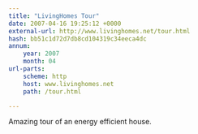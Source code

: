 ```yaml
---
title: "LivingHomes Tour"
date: 2007-04-16 19:25:12 +0000
external-url: http://www.livinghomes.net/tour.html
hash: bb51c1d72d7db8cd104319c34eeca4dc
annum:
    year: 2007
    month: 04
url-parts:
    scheme: http
    host: www.livinghomes.net
    path: /tour.html

---
```


Amazing tour of an energy efficient house.
